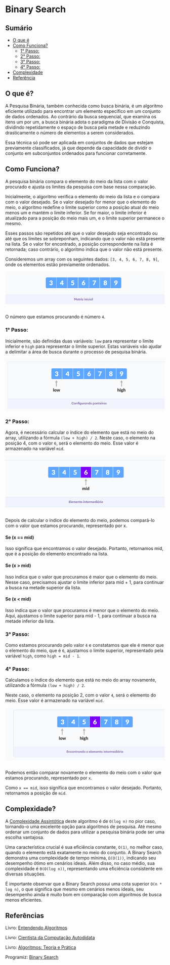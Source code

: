 # Binary Search

## Sumário

- [O que é](#o-que-é)
- [Como Funciona?](#como-funciona)
    - [1° Passo:](#1°-passo)
    - [2° Passo:](#2°-passo)
    - [3° Passo:](#3°-passo)
    - [4° Passo:](#4°-passo)
- [Complexidade](#complexidade)
- [Referência](#referências)

## O que é?

A Pesquisa Binária, também conhecida como busca binária, é um algoritmo eficiente utilizado para encontrar um elemento específico em um conjunto de dados ordenados. Ao contrário da busca sequencial, que examina os itens um por um, a busca binária adota o paradigma de Divisão e Conquista, dividindo repetidamente o espaço de busca pela metade e reduzindo drasticamente o número de elementos a serem considerados.

Essa técnica só pode ser aplicada em conjuntos de dados que estejam previamente classificados, já que depende da capacidade de dividir o conjunto em subconjuntos ordenados para funcionar corretamente.

## Como Funciona?

A pesquisa binária compara o elemento do meio da lista com o valor procurado e ajusta os limites da pesquisa com base nessa comparação.

Inicialmente, o algoritmo verifica o elemento do meio da lista e o compara com o valor desejado. Se o valor desejado for menor que o elemento do meio, o algoritmo redefine o limite superior como a posição atual do meio menos um e mantém o limite inferior. Se for maior, o limite inferior é atualizado para a posição do meio mais um, e o limite superior permanece o mesmo.

Esses passos são repetidos até que o valor desejado seja encontrado ou até que os limites se sobreponham, indicando que o valor não está presente na lista. Se o valor for encontrado, a posição correspondente na lista é retornada; caso contrário, o algoritmo indica que o valor não está presente.

Consideremos um array com os seguintes dados: `[3, 4, 5, 6, 7, 8, 9]`, onde os elementos estão previamente ordenados.

<img src="../assents/01.png" alt="Matrix Inicial" style="display: block; margin-left: auto; margin-right: auto;">

<br>

O número que estamos procurando é número `4`.

### 1° Passo:

Inicialmente, são definidas duas variáveis: `low` para representar o limite inferior e `high` para representar o limite superior. Estas variáveis vão ajudar a delimitar a área de busca durante o processo de pesquisa binária.

<img src="../assents/02.png" alt="Configurando os Ponteiros" style="display: block; margin-left: auto; margin-right: auto;">

### 2° Passo:

Agora, é necessário calcular o índice do elemento que está no meio do array, utilizando a fórmula `(low + high) / 2`. Neste caso, o elemento na posição 4, com o valor `6`, será o elemento do meio. Esse valor é armazenado na variável `mid`.

<img src="../assents/03.png" alt="Elemento intermediário" style="display: block; margin-left: auto; margin-right: auto;">

<br>

Depois de calcular o índice do elemento do meio, podemos compará-lo com o valor que estamos procurando, representado por x.

#### Se (x == mid) 

Isso significa que encontramos o valor desejado. Portanto, retornamos mid, que é a posição do elemento encontrado na lista.

#### Se (x > mid) 

Isso indica que o valor que procuramos é maior que o elemento do meio. Nesse caso, precisamos ajustar o limite inferior para mid + 1, para continuar a busca na metade superior da lista.

#### Se (x < mid) 

Isso indica que o valor que procuramos é menor que o elemento do meio. Aqui, ajustamos o limite superior para mid - 1, para continuar a busca na metade inferior da lista.

### 3° Passo:

Como estamos procurando pelo valor `4` e constatamos que ele é menor que o elemento do meio, que é `6`, ajustamos o limite superior, representado pela variável `high`, como `high = mid - 1`. 

### 4° Passo:

Calculamos o índice do elemento que está no meio do array novamente, utilizando a fórmula `(low + high) / 2`.

Neste caso, o elemento na posição 2, com o valor `4`, será o elemento do meio. Esse valor é armazenado na variável `mid`.

<img src="../assents/04.png" alt="Encontrando o elemento intermediário" style="display: block; margin-left: auto; margin-right: auto;">

<br>

Podemos então comparar novamente o elemento do meio com o valor que estamos procurando, representado por `x`.

Como `x == mid`, isso significa que encontramos o valor desejado. Portanto, retornamos a posição de `mid`.

## Complexidade?

A  <a href="https://github.com/FabioHenriqueFarias/algorithms-And-Data-Dtructures/tree/main/Asymptotic_Notation">Complexidade Assintótica</a>  deste algoritmo é de `O(log n)` no pior caso, tornando-o uma excelente opção para algoritmos de pesquisa. Até mesmo ordenar um conjunto de dados para utilizar a pesquisa binária pode ser uma escolha vantajosa.

Uma característica crucial é sua eficiência constante, `O(1)`, no melhor caso, quando o elemento está exatamente no meio do conjunto. A Binary Search demonstra uma complexidade de tempo mínima, `Ω(O(1))`, indicando seu desempenho ótimo em cenários ideais. Além disso, no caso médio, sua complexidade é `Θ(O(log n))`, representando uma eficiência consistente em diversas situações.

É importante observar que a Binary Search possui uma cota superior `O(n * log n)`, o que significa que mesmo em cenários menos ideais, seu desempenho ainda é muito bom em comparação com algoritmos de busca menos eficientes.

## Referências

Livro: <a href="https://novatec.com.br/livros/entendendo-algoritmos/">Entendendo Algoritmos</a> 

Livro: <a href="https://www.novatec.com.br/livros/cientista-da-computacao-autodidata/">Cientista da Computação Autodidata</a> <br>

Livro: <a href="https://www.grupogen.com.br/e-book-algoritmos-thomas-cormen-9788595159914">Algoritmos: Teoria e Prática</a> 

Programiz: <a href="https://www.programiz.com/dsa/binary-search">Binary Search</a> 
